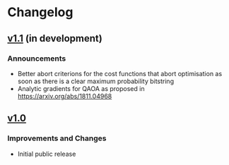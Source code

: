 # Changelog

## [v1.1](https://github.com/entropicalabs/entropica_qaoa) (in development)

### Announcements
 - Better abort criterions for the cost functions that abort optimisation as
   soon as there is a clear maximum probability bitstring
 - Analytic gradients for QAOA as proposed in https://arxiv.org/abs/1811.04968


## [v1.0](https://github.com/entropicalabs/entropica_qaoa/releases/tag/1.0)

### Improvements and Changes

 - Initial public release
